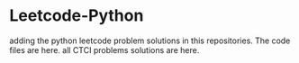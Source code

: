 # Leetcode-Python
adding the python leetcode problem solutions in this repositories. 
The code files are here.
all CTCI problems solutions are here.








































































































































































































































































































































































































































































































































































































































































































































































































































































































































































































































































































































































































































































































































